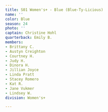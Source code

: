 ```yaml
---
title: S01 Women's+ - Blue (Blue-Ty-Licious)
name: ''
color: Blue
season: 24
photo: ''
captain: Christine Hohl
quarterback: Emily B.
members:
- Brittany C.
- Austyn Creighton
- Courtney H.
- Judy H.
- Dinora H.
- Jillian Joyce
- Linda Pratt
- Stacey Romero
- Kat R.
- Jane Vukmer
- Lindsey W.
division: Women's+

---
```

